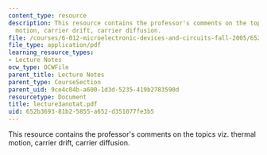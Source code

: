 ```yaml
---
content_type: resource
description: This resource contains the professor's comments on the topics viz. thermal
  motion, carrier drift, carrier diffusion.
file: /courses/6-012-microelectronic-devices-and-circuits-fall-2005/652b369381b25855a652d351077fe3b5_lecture3anotat.pdf
file_type: application/pdf
learning_resource_types:
- Lecture Notes
ocw_type: OCWFile
parent_title: Lecture Notes
parent_type: CourseSection
parent_uid: 9ce4c04b-a600-1d3d-5235-419b2783590d
resourcetype: Document
title: lecture3anotat.pdf
uid: 652b3693-81b2-5855-a652-d351077fe3b5
---
```

This resource contains the professor's comments on the topics viz. thermal motion, carrier drift, carrier diffusion.

